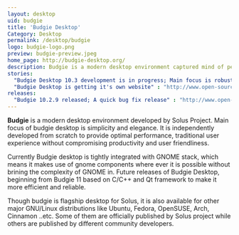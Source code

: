 ```yaml
---
layout: desktop
uid: budgie
title: 'Budgie Desktop'
Category: Desktop
permalink: /desktop/budgie
logo: budgie-logo.png
preview: budgie-preview.jpeg
home_page: http://budgie-desktop.org/
description: Budgie is a modern desktop environment captured mind of people due to it's elgance, simplicty and productive nature. News and updates on budgie desktop.
stories:
  "Budgie Desktop 10.3 development is in progress; Main focus is robustness" : "http://www.open-source-feed.com/2017/04/budgie-desktop-103-development-is-in.html"
  "Budgie Desktop is getting it's own website" : "http://www.open-source-feed.com/2016/12/budgie-desktop-is-getting-its-own.html"
releases:
  "Budgie 10.2.9 released; A quick bug fix release" : "http://www.open-source-feed.com/2016/12/budgie-1029-released-quick-bug-fix.html"
---
```


**Budgie** is a modern desktop environment developed by Solus Project. Main focus of budgie desktop is simplicity and elegance. It is independently developed from scratch to provide optimal performance, traditional user experience without compromising productivity and user friendliness.

Currently Budgie desktop is tightly integrated with GNOME stack, which means it makes use of gnome components where ever it is possible without brining the complexity of GNOME in. Future releases of Budgie Desktop, beginning from Budgie 11 based on C/C++ and Qt framework to make it more efficient and reliable.

Though budgie is flagship desktop for Solus, it is also available for other major GNU/Linux distributions like Ubuntu, Fedora, OpenSUSE, Arch, Cinnamon ..etc. Some of them are officially published by Solus project while others are published by different community developers.

